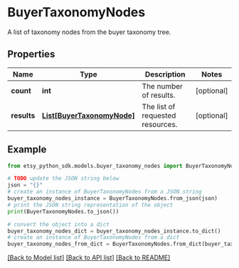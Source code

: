 # BuyerTaxonomyNodes

A list of taxonomy nodes from the buyer taxonomy tree.

## Properties

Name | Type | Description | Notes
------------ | ------------- | ------------- | -------------
**count** | **int** | The number of results. | [optional] 
**results** | [**List[BuyerTaxonomyNode]**](BuyerTaxonomyNode.md) | The list of requested resources. | [optional] 

## Example

```python
from etsy_python_sdk.models.buyer_taxonomy_nodes import BuyerTaxonomyNodes

# TODO update the JSON string below
json = "{}"
# create an instance of BuyerTaxonomyNodes from a JSON string
buyer_taxonomy_nodes_instance = BuyerTaxonomyNodes.from_json(json)
# print the JSON string representation of the object
print(BuyerTaxonomyNodes.to_json())

# convert the object into a dict
buyer_taxonomy_nodes_dict = buyer_taxonomy_nodes_instance.to_dict()
# create an instance of BuyerTaxonomyNodes from a dict
buyer_taxonomy_nodes_from_dict = BuyerTaxonomyNodes.from_dict(buyer_taxonomy_nodes_dict)
```
[[Back to Model list]](../README.md#documentation-for-models) [[Back to API list]](../README.md#documentation-for-api-endpoints) [[Back to README]](../README.md)


